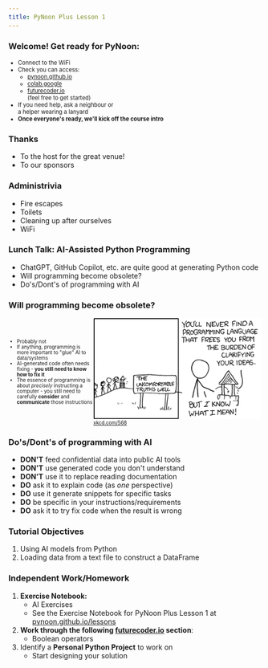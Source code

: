 ```yaml
---
title: PyNoon Plus Lesson 1
---
```


### Welcome! Get ready for PyNoon:

<div style="font-size: 0.8em;">

* Connect to the WiFi
* Check you can access:
  * [pynoon.github.io](https://pynoon.github.io/)
  * [colab.google](https://colab.google/)
  * [futurecoder.io](https://futurecoder.io/)<br>(feel free to get started)
* If you need help, ask a neighbour or<br>a helper wearing a lanyard
* **Once everyone's ready, we'll kick off the course intro**

</div>

### Thanks

* To the host for the great venue!
* To our sponsors

### Administrivia

* Fire escapes
* Toilets
* Cleaning up after ourselves
* WiFi


### Lunch Talk: AI-Assisted Python Programming

* ChatGPT, GitHub Copilot, etc. are quite good at generating Python code
* Will programming become obsolete?
* Do's/Dont's of programming with AI

### Will programming become obsolete?

<div style="font-size: 0.7em; display: flex; align-items: center;">

* Probably not
* If anything, programming is more important to "glue" AI to
  data/systems
* AI-generated code often needs fixing - **you still need to know how to
  fix it**
* The essence of programming is about *precisely* instructing a
  computer - you still need to carefully **consider** and
  **communicate** those instructions

<div>
<img src="well.png" style="width: 1400px; margin: 0;">
<a href="https://xkcd.com/568/">xkcd.com/568</a>
</div>

</div>

### Do's/Dont's of programming with AI

* **DON'T** feed confidential data into public AI tools
* **DON'T** use generated code you don't understand
* **DON'T** use it to replace reading documentation
* **DO** ask it to explain code (as *one* perspective)
* **DO** use it generate snippets for specific tasks
* **DO** be specific in your instructions/requirements
* **DO** ask it to try fix code when the result is wrong


### Tutorial Objectives

1. Using AI models from Python
2. Loading data from a text file to construct a DataFrame

### Independent Work/Homework

1. **Exercise Notebook:**
   * AI Exercises
   * See the Exercise Notebook for PyNoon Plus Lesson 1 at
     [pynoon.github.io/lessons](https://pynoon.github.io/lessons)
2. **Work through the following [futurecoder.io](https://futurecoder.io) section**:
   * Boolean operators
3. Identify a **Personal Python Project** to work on
   * Start designing your solution
